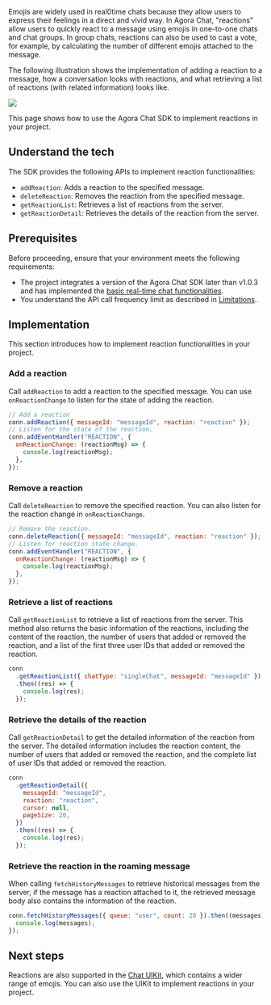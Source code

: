 Emojis are widely used in real0time chats because they allow users to express their feelings in a direct and vivid way. In Agora Chat, "reactions" allow users to quickly react to a message using emojis in one-to-one chats and chat groups. In group chats, reactions can also be used to cast a vote, for example, by calculating the number of different emojis attached to the message. 

The following illustration shows the implementation of adding a reaction to a message, how a conversation looks with reactions, and what retrieving a list of reactions (with related information) looks like.

![](https://web-cdn.agora.io/docs-files/1654763198784)

This page shows how to use the Agora Chat SDK to implement reactions in your project.

## Understand the tech

The SDK provides the following APIs to implement reaction functionalities:

- `addReaction`: Adds a reaction to the specified message.
- `deleteReaction`: Removes the reaction from the specified message.
- `getReactionList`: Retrieves a list of reactions from the server.
- `getReactionDetail`: Retrieves the details of the reaction from the server.

## Prerequisites

Before proceeding, ensure that your environment meets the following requirements:

- The project integrates a version of the Agora Chat SDK later than v1.0.3 and has implemented the [basic real-time chat functionalities](./agora_chat_get_started_web?platform=Web).
- You understand the API call frequency limit as described in [Limitations](./agora_chat_limitation?platform=Web).

## Implementation

This section introduces how to implement reaction functionalities in your project.

### Add a reaction

Call `addReaction` to add a reaction to the specified message. You can use `onReactionChange` to listen for the state of adding the reaction.

```javascript
// Add a reaction
conn.addReaction({ messageId: "messageId", reaction: "reaction" });
// Listen for the state of the reaction.
conn.addEventHandler("REACTION", {
  onReactionChange: (reactionMsg) => {
    console.log(reactionMsg);
  },
});
```

### Remove a reaction

Call `deleteReaction` to remove the specified reaction. You can also listen for the reaction change in `onReactionChange`.

```javascript
// Remove the reaction.
conn.deleteReaction({ messageId: "messageId", reaction: "reaction" });
// Listen for reaction state change.
conn.addEventHandler("REACTION", {
  onReactionChange: (reactionMsg) => {
    console.log(reactionMsg);
  },
});
```

### Retrieve a list of reactions

Call `getReactionList` to retrieve a list of reactions from the server. This method also returns the basic information of the reactions, including the content of the reaction, the number of users that added or removed the reaction, and a list of the first three user IDs that added or removed the reaction.

```javascript
conn
  .getReactionList({ chatType: "singleChat", messageId: "messageId" })
  .then((res) => {
    console.log(res);
  });
```

### Retrieve the details of the reaction

Call `getReactionDetail` to get the detailed information of the reaction from the server. The detailed information includes the reaction content, the number of users that added or removed the reaction, and the complete list of user IDs that added or removed the reaction.

```javascript
conn
  .getReactionDetail({
    messageId: "messageId",
    reaction: "reaction",
    cursor: null,
    pageSize: 20,
  })
  .then((res) => {
    console.log(res);
  });
```

### Retrieve the reaction in the roaming message

When calling `fetchHistoryMessages` to retrieve historical messages from the server, if the message has a reaction attached to it, the retrieved message body also contains the information of the reaction.

```javascript
conn.fetchHistoryMessages({ queue: "user", count: 20 }).then((messages) => {
  console.log(messages);
});
```

## Next steps

Reactions are also supported in the [Chat UIKit](./agora_chat_uikit_web?platform=Web), which contains a wider range of emojis. You can also use the UIKit to implement reactions in your project.